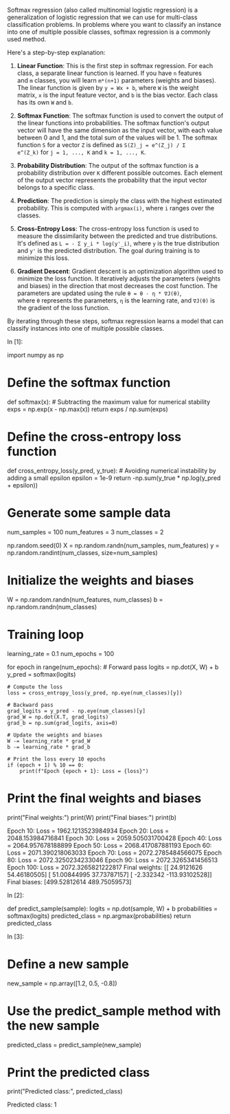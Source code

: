 Softmax regression (also called multinomial logistic regression) is a generalization of logistic regression that we can use for multi-class classification problems. In problems where you want to classify an instance into one of multiple possible classes, softmax regression is a commonly used method.

Here's a step-by-step explanation:

1. **Linear Function**: This is the first step in softmax regression. For each class, a separate linear function is learned. If you have `n` features and `m` classes, you will learn `m*(n+1)` parameters (weights and biases). The linear function is given by `y = Wx + b`, where `W` is the weight matrix, `x` is the input feature vector, and `b` is the bias vector. Each class has its own `W` and `b`.
    
2. **Softmax Function**: The softmax function is used to convert the output of the linear functions into probabilities. The softmax function's output vector will have the same dimension as the input vector, with each value between 0 and 1, and the total sum of the values will be 1. The softmax function `S` for a vector `Z` is defined as `S(Z)_j = e^(Z_j) / Σ e^(Z_k)` for `j = 1, ..., K` and `k = 1, ..., K`.
    
3. **Probability Distribution**: The output of the softmax function is a probability distribution over `K` different possible outcomes. Each element of the output vector represents the probability that the input vector belongs to a specific class.
    
4. **Prediction**: The prediction is simply the class with the highest estimated probability. This is computed with `argmax(i)`, where `i` ranges over the classes.
    
5. **Cross-Entropy Loss**: The cross-entropy loss function is used to measure the dissimilarity between the predicted and true distributions. It's defined as `L = - Σ y_i * log(y'_i)`, where `y` is the true distribution and `y'` is the predicted distribution. The goal during training is to minimize this loss.
    
6. **Gradient Descent**: Gradient descent is an optimization algorithm used to minimize the loss function. It iteratively adjusts the parameters (weights and biases) in the direction that most decreases the cost function. The parameters are updated using the rule `θ = θ - η * ∇J(θ)`, where `θ` represents the parameters, `η` is the learning rate, and `∇J(θ)` is the gradient of the loss function.
    

By iterating through these steps, softmax regression learns a model that can classify instances into one of multiple possible classes.

In [1]:

import numpy as np

# Define the softmax function
def softmax(x):
    # Subtracting the maximum value for numerical stability
    exps = np.exp(x - np.max(x))
    return exps / np.sum(exps)

# Define the cross-entropy loss function
def cross_entropy_loss(y_pred, y_true):
    # Avoiding numerical instability by adding a small epsilon
    epsilon = 1e-9
    return -np.sum(y_true * np.log(y_pred + epsilon))

# Generate some sample data
num_samples = 100
num_features = 3
num_classes = 2

np.random.seed(0)
X = np.random.randn(num_samples, num_features)
y = np.random.randint(num_classes, size=num_samples)

# Initialize the weights and biases
W = np.random.randn(num_features, num_classes)
b = np.random.randn(num_classes)

# Training loop
learning_rate = 0.1
num_epochs = 100

for epoch in range(num_epochs):
    # Forward pass
    logits = np.dot(X, W) + b
    y_pred = softmax(logits)

    # Compute the loss
    loss = cross_entropy_loss(y_pred, np.eye(num_classes)[y])

    # Backward pass
    grad_logits = y_pred - np.eye(num_classes)[y]
    grad_W = np.dot(X.T, grad_logits)
    grad_b = np.sum(grad_logits, axis=0)

    # Update the weights and biases
    W -= learning_rate * grad_W
    b -= learning_rate * grad_b

    # Print the loss every 10 epochs
    if (epoch + 1) % 10 == 0:
        print(f"Epoch {epoch + 1}: Loss = {loss}")

# Print the final weights and biases
print("Final weights:")
print(W)
print("Final biases:")
print(b)

Epoch 10: Loss = 1962.1213523984934
Epoch 20: Loss = 2048.153984716841
Epoch 30: Loss = 2059.505031700428
Epoch 40: Loss = 2064.957678188899
Epoch 50: Loss = 2068.417087881193
Epoch 60: Loss = 2071.390218063033
Epoch 70: Loss = 2072.2785484566075
Epoch 80: Loss = 2072.3250234233046
Epoch 90: Loss = 2072.3265341456513
Epoch 100: Loss = 2072.3265821222817
Final weights:
[[  24.9121626    54.46180505]
 [  51.00844995   37.73787157]
 [  -2.332342   -113.93102528]]
Final biases:
[499.52812614 489.75059573]

In [2]:

def predict_sample(sample):
    logits = np.dot(sample, W) + b
    probabilities = softmax(logits)
    predicted_class = np.argmax(probabilities)
    return predicted_class

In [3]:

# Define a new sample
new_sample = np.array([1.2, 0.5, -0.8])

# Use the predict_sample method with the new sample
predicted_class = predict_sample(new_sample)

# Print the predicted class
print("Predicted class:", predicted_class)

Predicted class: 1